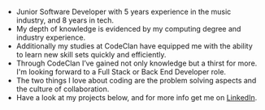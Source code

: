 * Junior Software Developer with 5 years experience in the music industry, and 8 years in tech.
* My depth of knowledge is evidenced by my computing degree and industry experience.
* Additionally my studies at CodeClan have equipped me with the ability to learn new skill sets quickly and efficiently.
* Through CodeClan I’ve gained not only knowledge but a thirst for more. I'm looking forward to a Full Stack or Back End Developer role.
* The two things I love about coding are the problem solving aspects and the culture of collaboration.
* Have a look at my projects below, and for more info get me on [LinkedIn](linkedin.com/DuncanG33).  
